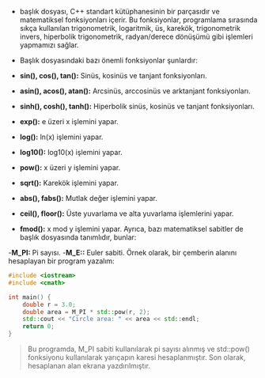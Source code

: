 - <cmath> başlık dosyası, C++ standart kütüphanesinin bir parçasıdır ve matematiksel fonksiyonları içerir. Bu fonksiyonlar, programlama sırasında sıkça kullanılan trigonometrik, logaritmik, üs, karekök, trigonometrik invers, hiperbolik trigonometrik, radyan/derece dönüşümü gibi işlemleri yapmamızı sağlar.

- Başlık dosyasındaki bazı önemli fonksiyonlar şunlardır:

- **sin(), cos(), tan():** Sinüs, kosinüs ve tanjant fonksiyonları.
- **asin(), acos(), atan():** Arcsinüs, arccosinüs ve arktanjant fonksiyonları.
- **sinh(), cosh(), tanh():** Hiperbolik sinüs, kosinüs ve tanjant fonksiyonları.
- **exp():** e üzeri x işlemini yapar.
- **log():** ln(x) işlemini yapar.
- **log10():** log10(x) işlemini yapar.
- **pow():** x üzeri y işlemini yapar.
- **sqrt():** Karekök işlemini yapar.
- **abs(), fabs():** Mutlak değer işlemini yapar.
- **ceil(), floor():** Üste yuvarlama ve alta yuvarlama işlemlerini yapar.
- **fmod():** x mod y işlemini yapar.
Ayrıca, bazı matematiksel sabitler de <cmath> başlık dosyasında tanımlıdır, bunlar:

-**M_PI:** Pi sayısı.
-**M_E::** Euler sabiti.
Örnek olarak, bir çemberin alanını hesaplayan bir program yazalım:

```CPP
#include <iostream>
#include <cmath>

int main() {
    double r = 3.0;
    double area = M_PI * std::pow(r, 2);
    std::cout << "Circle area: " << area << std::endl;
    return 0;
}

```
> Bu programda, M_PI sabiti kullanılarak pi sayısı alınmış ve std::pow() fonksiyonu kullanılarak yarıçapın karesi hesaplanmıştır. Son olarak, hesaplanan alan ekrana yazdırılmıştır.






